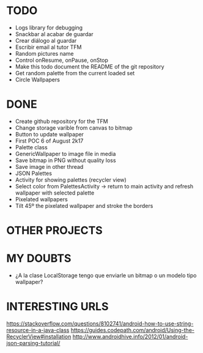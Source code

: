# TODO

- Logs library for debugging
- Snackbar al acabar de guardar
- Crear diálogo al guardar
- Escribir email al tutor TFM
- Random pictures name
- Control onResume, onPause, onStop
- Make this todo document the README of the git repository
- Get random palette from the current loaded set
- Circle Wallpapers

# DONE
- Create github repository for the TFM
- Change storage varible from canvas to bitmap
- Button to update wallpaper
- First POC 6 of August 2k17
- Palette class
- GenericWallpaper to image file in media
- Save bitmap in PNG without quality loss
- Save image in other thread
- JSON Palettes
- Activity for showing palettes (recycler view)
- Select color from PalettesActivity -> return to main activity and refresh wallpaper with selected palette
- Pixelated wallpapers
- Tilt 45º the pixelated wallpaper and stroke the borders

# OTHER PROJECTS

# MY DOUBTS
 - ¿A la clase LocalStorage tengo que enviarle un bitmap o un modelo tipo wallpaper?


# INTERESTING URLS
https://stackoverflow.com/questions/8102741/android-how-to-use-string-resource-in-a-java-class
https://guides.codepath.com/android/Using-the-RecyclerView#installation
http://www.androidhive.info/2012/01/android-json-parsing-tutorial/
